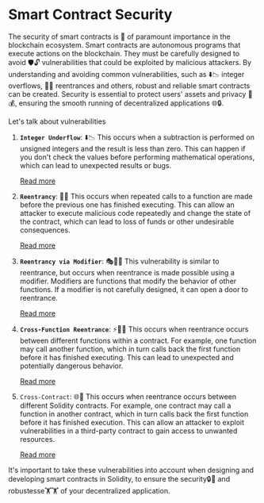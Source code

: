 # **Smart Contract Security**

The security of smart contracts is 🔐 of paramount importance in the blockchain ecosystem. Smart contracts are autonomous programs that execute actions on the blockchain. They must be carefully designed to avoid 🛡️🔓 vulnerabilities that could be exploited by malicious attackers. By understanding and avoiding common vulnerabilities, such as ⬇️📉 integer overflows, 🔁💥 reentrances and others, robust and reliable smart contracts can be created. Security is essential to protect users' assets and privacy 👥💰, ensuring the smooth running of decentralized applications 🌐🔒.

Let's talk about vulnerabilities



1. **`Integer Underflow`**: ⬇️📉
   This occurs when a subtraction is performed on unsigned integers and the result is less than zero. This can happen if you don't check the values before performing mathematical operations, which can lead to unexpected results or bugs.

   [Read more](https://medium.com/valixconsulting/solidity-smart-contract-security-by-example-01-integer-underflow-c1147c2e507b)

2. **`Reentrancy`**: 🔁💥
   This occurs when repeated calls to a function are made before the previous one has finished executing. This can allow an attacker to execute malicious code repeatedly and change the state of the contract, which can lead to loss of funds or other undesirable consequences.

   [Read more](https://medium.com/valixconsulting/solidity-smart-contract-security-by-example-02-reentrancy-b0c08cfcd555)

3. **`Reentrancy via Modifier`**: 🎭🔁💥
   This vulnerability is similar to reentrance, but occurs when reentrance is made possible using a modifier. Modifiers are functions that modify the behavior of other functions. If a modifier is not carefully designed, it can open a door to reentrance.

   [Read more](https://medium.com/valixconsulting/solidity-smart-contract-security-by-example-03-reentrancy-via-modifier-fba6b1d8ff81)

4. **`Cross-Function Reentrance`**: ⚡🔄🔁
   This occurs when reentrance occurs between different functions within a contract. For example, one function may call another function, which in turn calls back the first function before it has finished executing. This can lead to unexpected and potentially dangerous behavior.

   [Read more](https://medium.com/valixconsulting/solidity-smart-contract-security-by-example-04-cross-function-reentrancy-de9cbce0558e)

5. `Cross-Contract`: 🌐🔀
   This occurs when reentrance occurs between different Solidity contracts. For example, one contract may call a function in another contract, which in turn calls back the first function before it has finished execution. This can allow an attacker to exploit vulnerabilities in a third-party contract to gain access to unwanted resources.

   [Read more](https://medium.com/valixconsulting/solidity-smart-contract-security-by-example-05-cross-contract-reentrancy-30f29e2a01b9)

It's important to take these vulnerabilities into account when designing and developing smart contracts in Solidity, to ensure the security🔒🔐 and robustesse🏋️🏋️ of your decentralized application.